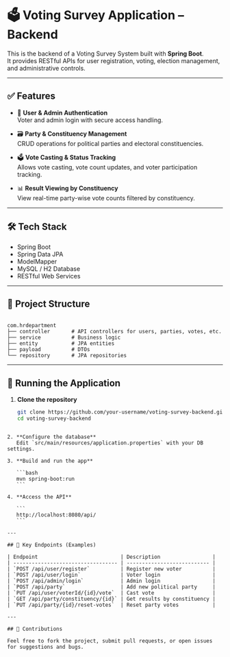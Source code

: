 # 🗳️ Voting Survey Application – Backend

This is the backend of a Voting Survey System built with **Spring Boot**.  
It provides RESTful APIs for user registration, voting, election management, and administrative controls.

---

## ✅ Features

- 🔐 **User & Admin Authentication**  
  Voter and admin login with secure access handling.

- 🗃️ **Party & Constituency Management**  
  CRUD operations for political parties and electoral constituencies.

- 🗳️ **Vote Casting & Status Tracking**  
  Allows vote casting, vote count updates, and voter participation tracking.

- 📊 **Result Viewing by Constituency**  
  View real-time party-wise vote counts filtered by constituency.

---

## 🛠 Tech Stack

- Spring Boot  
- Spring Data JPA  
- ModelMapper  
- MySQL / H2 Database  
- RESTful Web Services  

---

## 📂 Project Structure

```

com.hrdepartment
├── controller       # API controllers for users, parties, votes, etc.
├── service          # Business logic
├── entity           # JPA entities
├── payload          # DTOs
└── repository       # JPA repositories

````

---

## 🚀 Running the Application

1. **Clone the repository**
   ```bash
   git clone https://github.com/your-username/voting-survey-backend.git
   cd voting-survey-backend
````

2. **Configure the database**
   Edit `src/main/resources/application.properties` with your DB settings.

3. **Build and run the app**

   ```bash
   mvn spring-boot:run
   ```

4. **Access the API**

   ```
   http://localhost:8080/api/
   ```

---

## 🔗 Key Endpoints (Examples)

| Endpoint                           | Description                 |
| ---------------------------------- | --------------------------- |
| `POST /api/user/register`          | Register new voter          |
| `POST /api/user/login`             | Voter login                 |
| `POST /api/admin/login`            | Admin login                 |
| `POST /api/party`                  | Add new political party     |
| `PUT /api/user/voterId/{id}/vote`  | Cast vote                   |
| `GET /api/party/constituency/{id}` | Get results by constituency |
| `PUT /api/party/{id}/reset-votes`  | Reset party votes           |

---

## 🙌 Contributions

Feel free to fork the project, submit pull requests, or open issues for suggestions and bugs.
